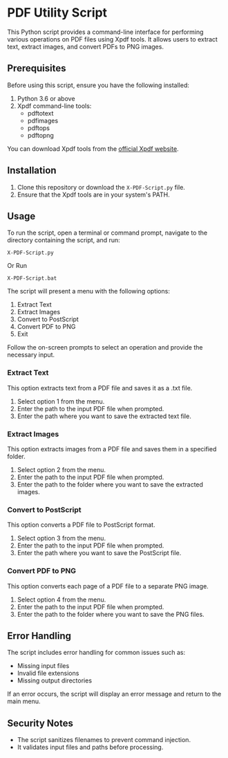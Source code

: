 # PDF Utility Script

This Python script provides a command-line interface for performing various operations on PDF files using Xpdf tools. It allows users to extract text, extract images, and convert PDFs to PNG images.

## Prerequisites

Before using this script, ensure you have the following installed:

1. Python 3.6 or above
2. Xpdf command-line tools:
   - pdftotext
   - pdfimages
   - pdftops
   - pdftopng

You can download Xpdf tools from the [official Xpdf website](https://www.xpdfreader.com/download.html).

## Installation

1. Clone this repository or download the `X-PDF-Script.py` file.
2. Ensure that the Xpdf tools are in your system's PATH.

## Usage

To run the script, open a terminal or command prompt, navigate to the directory containing the script, and run:

```
X-PDF-Script.py
```
Or Run
```
X-PDF-Script.bat
```
The script will present a menu with the following options:

1. Extract Text
2. Extract Images
3. Convert to PostScript
4. Convert PDF to PNG
5. Exit

Follow the on-screen prompts to select an operation and provide the necessary input.

### Extract Text

This option extracts text from a PDF file and saves it as a .txt file.

1. Select option 1 from the menu.
2. Enter the path to the input PDF file when prompted.
3. Enter the path where you want to save the extracted text file.

### Extract Images

This option extracts images from a PDF file and saves them in a specified folder.

1. Select option 2 from the menu.
2. Enter the path to the input PDF file when prompted.
3. Enter the path to the folder where you want to save the extracted images.

### Convert to PostScript

This option converts a PDF file to PostScript format.

1. Select option 3 from the menu.
2. Enter the path to the input PDF file when prompted.
3. Enter the path where you want to save the PostScript file.

### Convert PDF to PNG

This option converts each page of a PDF file to a separate PNG image.

1. Select option 4 from the menu.
2. Enter the path to the input PDF file when prompted.
3. Enter the path to the folder where you want to save the PNG files.

## Error Handling

The script includes error handling for common issues such as:
- Missing input files
- Invalid file extensions
- Missing output directories

If an error occurs, the script will display an error message and return to the main menu.

## Security Notes

- The script sanitizes filenames to prevent command injection.
- It validates input files and paths before processing.
